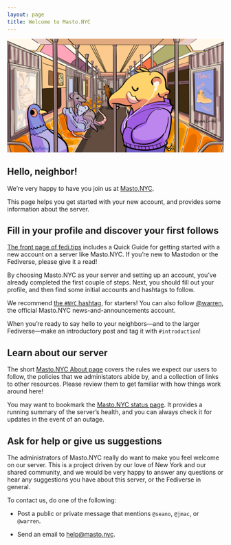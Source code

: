 ```yaml
---
layout: page
title: Welcome to Masto.NYC
---
```


<img src="/images/subway.png" alt="A cartoon drawing of Warren, the elephant mascot of Masto.NYC, riding a New York subway car along with various other local critters." />

## Hello, neighbor!

We’re very happy to have you join us at [Masto.NYC](http://masto.nyc).

This page helps you get started with your new account, and provides some information about the server.

## Fill in your profile and discover your first follows

[The front page of fedi.tips](https://fedi.tips) includes a Quick Guide for getting started with a new account on a server like Masto.NYC. If you’re new to Mastodon or the Fediverse, please give it a read!

By choosing Masto.NYC as your server and setting up an account, you’ve already completed the first couple of steps. Next, you should fill out your profile, and then find some initial accounts and hashtags to follow.

We recommend [the `#NYC` hashtag](https://masto.nyc/tags/NYC), for starters! You can also follow [@warren](https://masto.nyc/@warren), the official Masto.NYC news-and-announcements account.

When you’re ready to say hello to your neighbors—and to the larger Fediverse—make an introductory post and tag it with `#introduction`!

## Learn about our server

The short [Masto.NYC About page](https://masto.nyc/about) covers the rules we expect our users to follow, the policies that we administators abide by, and a collection of links to other resources. Please review them to get familiar with how things work around here!

You may want to bookmark the [Masto.NYC status page](https://status.masto.nyc). It provides a running summary of the server’s health, and you can always check it for updates in the event of an outage.

## Ask for help or give us suggestions

The administrators of Masto.NYC really do want to make you feel welcome on our server. This is a project driven by our love of New York and our shared community, and we would be very happy to answer any questions or hear any suggestions you have about this server, or the Fediverse in general.

To contact us, do one of the following:

* Post a public or private message that mentions `@seano`, `@jmac`, or `@warren`.

* Send an email to <help@masto.nyc>.
